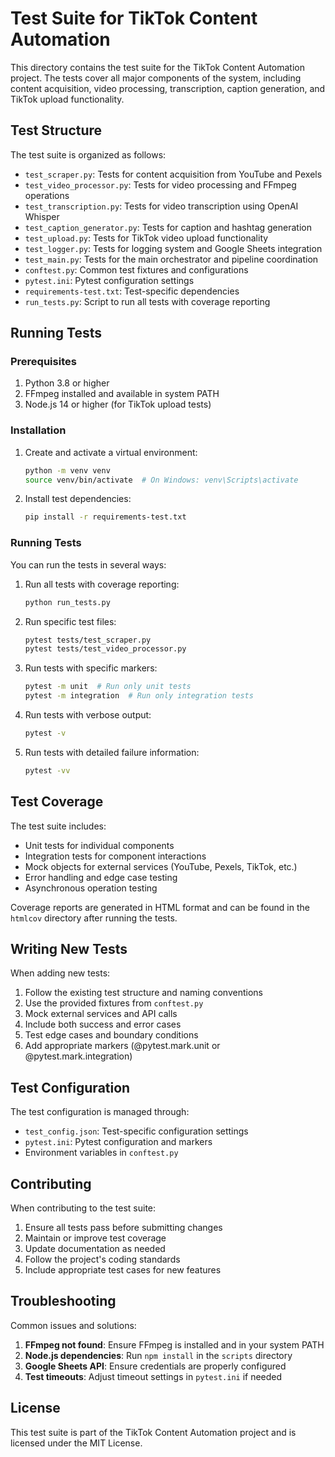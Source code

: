 # Test Suite for TikTok Content Automation

This directory contains the test suite for the TikTok Content Automation project. The tests cover all major components of the system, including content acquisition, video processing, transcription, caption generation, and TikTok upload functionality.

## Test Structure

The test suite is organized as follows:

- `test_scraper.py`: Tests for content acquisition from YouTube and Pexels
- `test_video_processor.py`: Tests for video processing and FFmpeg operations
- `test_transcription.py`: Tests for video transcription using OpenAI Whisper
- `test_caption_generator.py`: Tests for caption and hashtag generation
- `test_upload.py`: Tests for TikTok video upload functionality
- `test_logger.py`: Tests for logging system and Google Sheets integration
- `test_main.py`: Tests for the main orchestrator and pipeline coordination
- `conftest.py`: Common test fixtures and configurations
- `pytest.ini`: Pytest configuration settings
- `requirements-test.txt`: Test-specific dependencies
- `run_tests.py`: Script to run all tests with coverage reporting

## Running Tests

### Prerequisites

1. Python 3.8 or higher
2. FFmpeg installed and available in system PATH
3. Node.js 14 or higher (for TikTok upload tests)

### Installation

1. Create and activate a virtual environment:
   ```bash
   python -m venv venv
   source venv/bin/activate  # On Windows: venv\Scripts\activate
   ```

2. Install test dependencies:
   ```bash
   pip install -r requirements-test.txt
   ```

### Running Tests

You can run the tests in several ways:

1. Run all tests with coverage reporting:
   ```bash
   python run_tests.py
   ```

2. Run specific test files:
   ```bash
   pytest tests/test_scraper.py
   pytest tests/test_video_processor.py
   ```

3. Run tests with specific markers:
   ```bash
   pytest -m unit  # Run only unit tests
   pytest -m integration  # Run only integration tests
   ```

4. Run tests with verbose output:
   ```bash
   pytest -v
   ```

5. Run tests with detailed failure information:
   ```bash
   pytest -vv
   ```

## Test Coverage

The test suite includes:

- Unit tests for individual components
- Integration tests for component interactions
- Mock objects for external services (YouTube, Pexels, TikTok, etc.)
- Error handling and edge case testing
- Asynchronous operation testing

Coverage reports are generated in HTML format and can be found in the `htmlcov` directory after running the tests.

## Writing New Tests

When adding new tests:

1. Follow the existing test structure and naming conventions
2. Use the provided fixtures from `conftest.py`
3. Mock external services and API calls
4. Include both success and error cases
5. Test edge cases and boundary conditions
6. Add appropriate markers (@pytest.mark.unit or @pytest.mark.integration)

## Test Configuration

The test configuration is managed through:

- `test_config.json`: Test-specific configuration settings
- `pytest.ini`: Pytest configuration and markers
- Environment variables in `conftest.py`

## Contributing

When contributing to the test suite:

1. Ensure all tests pass before submitting changes
2. Maintain or improve test coverage
3. Update documentation as needed
4. Follow the project's coding standards
5. Include appropriate test cases for new features

## Troubleshooting

Common issues and solutions:

1. **FFmpeg not found**: Ensure FFmpeg is installed and in your system PATH
2. **Node.js dependencies**: Run `npm install` in the `scripts` directory
3. **Google Sheets API**: Ensure credentials are properly configured
4. **Test timeouts**: Adjust timeout settings in `pytest.ini` if needed

## License

This test suite is part of the TikTok Content Automation project and is licensed under the MIT License. 